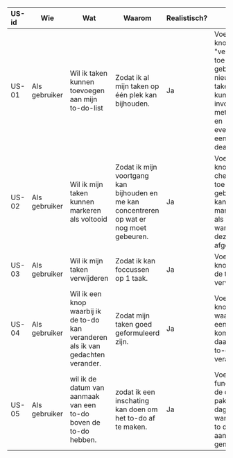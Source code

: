 US-id|Wie|Wat|Waarom|Realistisch?|Hoe|Prioriteit|
|:----|----|---|----------|---|--------|------|
| US-01 | Als gebruiker  | Wil ik taken kunnen toevoegen aan mijn to-do-list | Zodat ik al mijn taken op één plek kan bijhouden. | Ja           | Voeg een knop "verzenden" toe waar gebruikers nieuwe taken kunnen invoeren met een titel en eventueel een deadline. | Hoog       |
| US-02 | Als gebruiker  | Wil ik mijn taken kunnen markeren als voltooid | Zodat ik mijn voortgang kan bijhouden en me kan concentreren op wat er nog moet gebeuren. | Ja           | Voeg een knop of checkbox toe die de gebruiker kan markeren als voltooid wanneer deze is afgerond. | Gemiddeld  |
| US-03 | Als gebruiker  | Wil ik mijn taken verwijderen | Zodat ik kan foccussen op 1 taak. | Ja           | Voeg een knop toe om de taken te verwijderen.  | Gemiddeld  |
| US-04 | Als gebruiker  | Wil ik een knop waarbij ik de to-do kan veranderen als ik van gedachten verander. | Zodat mijn taken goed geformuleerd zijn. | Ja           | Voeg een knop toe waarbij er een form komt en daarin de to-do kan veranderen. | Gemiddeld       |
| US-05 | Als gebruiker  | wil ik de datum van aanmaak van een to-do boven de to-do hebben. | zodat ik een inschating kan doen om het to-do af te maken. | Ja | Voeg een functie die de datum pakt van de dag wanneer de to do wordt aan gemaakt. | Low  |